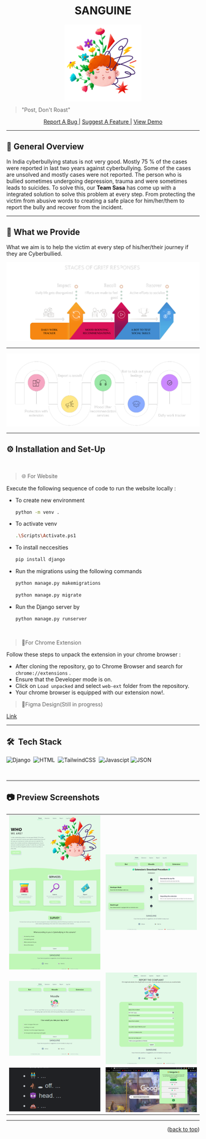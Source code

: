 <h1 id="top" align="center"> SANGUINE</h1>
<p align="center"><img align="center" alt="logo" src="static\images\hero.png" height="200px"></p>

> "Post, Don't Roast"
<p align="center"><a href="https://github.com/ankitakashyap05/musical-octo-spork/issues">Report A Bug </a> | <a href="https://github.com/ankitakashyap05/musical-octo-spork/issues">Suggest A Feature </a>| <a href="https://www.youtube.com/watch?v=I7P_R1x7iAk" target="_blank">View Demo </a></p>

---

## 📝 General Overview 
<p>In India cyberbullying status is not very
good. Mostly 75 % of the cases were reported in
last two years against cyberbullying. Some of the
cases are unsolved and mostly cases were not
reported. The person who is bullied sometimes
undergoing depression, trauma and were
sometimes leads to suicides. To solve this, our <b>Team Sasa</b> has come up with a integrated solution to solve this problem at every step. From protecting the victim from abusive words to creating a safe place for him/her/them to report the bully and recover from the incident.</p>

---
## 🤖 What we Provide

What we aim is to help the victim at every step of his/her/their journey if they are Cyberbullied.

<img src="static\images\grief-stages.png" >

---

<img src="static\images\features.png">

---

## ⚙️ Installation and Set-Up
<br>

> 🌐 For Website

Execute the following sequence of code to run the website locally :
- To create new environment
    ```sh
    python -m venv . 
    ```
 - To activate venv
    ```sh
   .\Scripts\Activate.ps1 
    ``` 
 - To install neccesities
      ```sh
   pip install django 
    ```     
- Run the migrations using the following commands
    ```sh
    python manage.py makemigrations
    ```
    ```sh
    python manage.py migrate
    ```

- Run the Django server by
    ```sh
    python manage.py runserver
    ```

<br>

>  🧩For Chrome Extension

Follow these steps to unpack the extension in your chrome browser :

- After cloning the repository, go to Chrome Browser and search for `chrome://extensions` .
- Ensure that the Developer mode is on.
- Click on `Load unpacked` and select `web-ext` folder from the repository.
- Your chrome browser is equipped with our extension now!.

> 🎨Figma Design(Still in progress)

<a href="https://www.figma.com/file/7rRIvKOpNyAF5jYTpEU6WK/Electrothon-4.0?node-id=82%3A50" target="_blank">Link</a>

---

## 🛠 &nbsp;Tech Stack
<!-- ![Tensorflow](https://img.shields.io/badge/TensorFlow%20-%23FF6F00.svg?&style=for-the-badge&logo=TensorFlow&logoColor=white)&nbsp;
![Keras](https://img.shields.io/badge/Keras%20-%23D00000.svg?&style=for-the-badge&logo=Keras&logoColor=white)&nbsp; -->
![Django](https://img.shields.io/badge/django%20-%23092E20.svg?&style=for-the-badge&logo=django&logoColor=white)&nbsp;
![HTML](https://img.shields.io/badge/html5%20-%23E34F26.svg?&style=for-the-badge&logo=html5&logoColor=white)&nbsp;
![TailwindCSS](https://img.shields.io/badge/Tailwind_CSS-38B2AC?style=for-the-badge&logo=tailwind-css&logoColor=white)&nbsp;
![Javascipt](https://img.shields.io/badge/javascript%20-%23323330.svg?&style=for-the-badge&logo=javascript&logoColor=%23F7DF1E)
![JSON](https://img.shields.io/badge/json-5E5C5C?style=for-the-badge&logo=json&logoColor=white)

<br>

---
## 📷 Preview Screenshots

<table>
	<thead>
		<td>
			<b></b>
		</td>
		<td>
			<b></b>
		</td>
	</thead>
	<tr>
		<td>
			<img width="306" alt="code-one" src="static\images\screenshot-127.0.0.1_8000-2022.02.20-15_47_20.png">
		</td>
		<td>
			<img width="306" alt="render-one" src="static\images\screenshot-127.0.0.1_8000-2022.02.20-15_47_45.png">
		</td>
	</tr>
	<tr>
		<td>
			<img width="306" alt="code-two" src="static\images\screenshot-127.0.0.1_8000-2022.02.20-15_48_11.png">
		</td>
		<td>
			<img width="306" alt="render-two" src="static\images\screenshot-127.0.0.1_8000-2022.02.20-15_48_30.png">
		</td>
	</tr>
<tr>
		<td>
			<img width="306" alt="code-two" src="static\images\screenshot-www.google.com-2022.02.20-15_53_25.png">
		</td>
        	<td>
			<img width="306" alt="code-two" src="static\images\Screenshot 2022-02-20 155040.png">
		</td>


</tr>

</table>

---
<p align="right">(<a href="#top">back to top</a>)</p>
